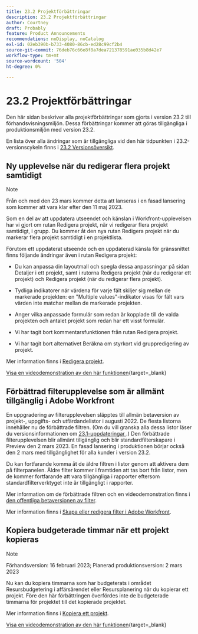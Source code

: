 ```yaml
---
title: 23.2 Projektförbättringar
description: 23.2 Projektförbättringar
author: Courtney
draft: Probably
feature: Product Announcements
recommendations: noDisplay, noCatalog
exl-id: 02eb390b-b733-4080-86cb-ed28c99cf2b4
source-git-commit: 76deb76c66e8f8a7dea721378591ae035b8d42e7
workflow-type: tm+mt
source-wordcount: '504'
ht-degree: 0%

---
```


# 23.2 Projektförbättringar

Den här sidan beskriver alla projektförbättringar som gjorts i version 23.2 till förhandsvisningsmiljön. Dessa förbättringar kommer att göras tillgängliga i produktionsmiljön med version 23.2.

En lista över alla ändringar som är tillgängliga vid den här tidpunkten i 23.2-versionscykeln finns i [23.2 Versionsöversikt](/help/quicksilver/product-announcements/product-releases/23.2-release-activity/23-2-release-overview.md).

## Ny upplevelse när du redigerar flera projekt samtidigt

>[!NOTE]
>
>Från och med den 23 mars kommer detta att lanseras i en fasad lansering som kommer att vara klar efter den 11 maj 2023.

Som en del av att uppdatera utseendet och känslan i Workfront-upplevelsen har vi gjort om rutan Redigera projekt, när vi redigerar flera projekt samtidigt, i grupp. Du kommer åt den nya rutan Redigera projekt när du markerar flera projekt samtidigt i en projektlista.

Förutom ett uppdaterat utseende och en uppdaterad känsla för gränssnittet finns följande ändringar även i rutan Redigera projekt:

* Du kan anpassa din layoutmall och spegla dessa anpassningar på sidan Detaljer i ett projekt, samt i rutorna Redigera projekt (när du redigerar ett projekt) och Redigera projekt (när du redigerar flera projekt).

* Tydliga indikatorer när värdena för varje fält skiljer sig mellan de markerade projekten: en &quot;Multiple values&quot;-indikator visas för fält vars värden inte matchar mellan de markerade projekten.

* Anger vilka anpassade formulär som redan är kopplade till de valda projekten och antalet projekt som redan har ett visst formulär.

* Vi har tagit bort kommentarsfunktionen från rutan Redigera projekt.

* Vi har tagit bort alternativet Beräkna om styrkort vid gruppredigering av projekt.

Mer information finns i [Redigera projekt](/help/quicksilver/manage-work/projects/manage-projects/edit-projects.md).

[Visa en videodemonstration av den här funktionen](https://video.tv.adobe.com/v/3416587/){target=_blank}

## Förbättrad filterupplevelse som är allmänt tillgänglig i Adobe Workfront

En uppgradering av filterupplevelsen släpptes till allmän betaversion av projekt-, uppgifts- och utfärdandelistor i augusti 2022. De flesta listorna innehåller nu de förbättrade filtren. (Om du vill granska alla dessa listor läser du versionsinformationen om [23.1-uppdateringar ](/help/quicksilver/product-announcements/product-releases/23.1-release-activity/23-1-look-and-feel-updates.md).) Den förbättrade filterupplevelsen blir allmänt tillgänglig och blir standardfilterskapare i Preview den 2 mars 2023. En fasad lansering i produktionen börjar också den 2 mars med tillgänglighet för alla kunder i version 23.2.

Du kan fortfarande komma åt de äldre filtren i listor genom att aktivera dem på filterpanelen. Äldre filter kommer i framtiden att tas bort från listor, men de kommer fortfarande att vara tillgängliga i rapporter eftersom standardfilterverktyget inte är tillgängligt i rapporter.

Mer information om de förbättrade filtren och en videodemonstration finns i [den offentliga betaversionen av filter](/help/quicksilver/product-announcements/product-releases/22.4-release-activity/22-4-project-enhancements.md).

Mer information finns i [Skapa eller redigera filter i Adobe Workfront](/help/quicksilver/reports-and-dashboards/reports/reporting-elements/create-filters.md).

## Kopiera budgeterade timmar när ett projekt kopieras

>[!NOTE]
>
>Förhandsversion: 16 februari 2023; Planerad produktionsversion: 2 mars 2023

Nu kan du kopiera timmarna som har budgeterats i området Resursbudgetering i affärsärendet eller Resursplanering när du kopierar ett projekt. Före den här förbättringen överfördes inte de budgeterade timmarna för projektet till det kopierade projektet.

Mer information finns i [Kopiera ett projekt](/help/quicksilver/manage-work/projects/manage-projects/copy-project.md).

[Visa en videodemonstration av den här funktionen](https://video.tv.adobe.com/v/3415713/){target=_blank}

